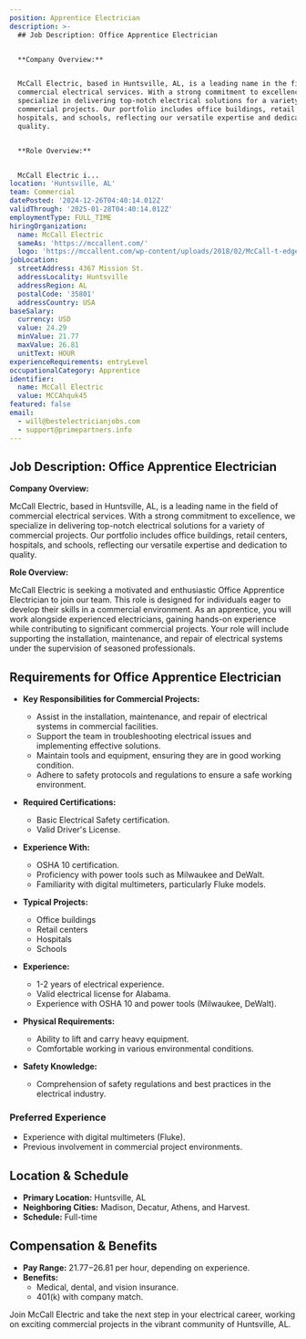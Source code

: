 ```yaml
---
position: Apprentice Electrician
description: >-
  ## Job Description: Office Apprentice Electrician


  **Company Overview:**


  McCall Electric, based in Huntsville, AL, is a leading name in the field of
  commercial electrical services. With a strong commitment to excellence, we
  specialize in delivering top-notch electrical solutions for a variety of
  commercial projects. Our portfolio includes office buildings, retail centers,
  hospitals, and schools, reflecting our versatile expertise and dedication to
  quality.


  **Role Overview:**


  McCall Electric i...
location: 'Huntsville, AL'
team: Commercial
datePosted: '2024-12-26T04:40:14.012Z'
validThrough: '2025-01-28T04:40:14.012Z'
employmentType: FULL_TIME
hiringOrganization:
  name: McCall Electric
  sameAs: 'https://mccallent.com/'
  logo: 'https://mccallent.com/wp-content/uploads/2018/02/McCall-t-edge-1.png'
jobLocation:
  streetAddress: 4367 Mission St.
  addressLocality: Huntsville
  addressRegion: AL
  postalCode: '35801'
  addressCountry: USA
baseSalary:
  currency: USD
  value: 24.29
  minValue: 21.77
  maxValue: 26.81
  unitText: HOUR
experienceRequirements: entryLevel
occupationalCategory: Apprentice
identifier:
  name: McCall Electric
  value: MCCAhquk45
featured: false
email:
  - will@bestelectricianjobs.com
  - support@primepartners.info
---
```




## Job Description: Office Apprentice Electrician

**Company Overview:**

McCall Electric, based in Huntsville, AL, is a leading name in the field of commercial electrical services. With a strong commitment to excellence, we specialize in delivering top-notch electrical solutions for a variety of commercial projects. Our portfolio includes office buildings, retail centers, hospitals, and schools, reflecting our versatile expertise and dedication to quality.

**Role Overview:**

McCall Electric is seeking a motivated and enthusiastic Office Apprentice Electrician to join our team. This role is designed for individuals eager to develop their skills in a commercial environment. As an apprentice, you will work alongside experienced electricians, gaining hands-on experience while contributing to significant commercial projects. Your role will include supporting the installation, maintenance, and repair of electrical systems under the supervision of seasoned professionals.

## Requirements for Office Apprentice Electrician

- **Key Responsibilities for Commercial Projects:**
  - Assist in the installation, maintenance, and repair of electrical systems in commercial facilities.
  - Support the team in troubleshooting electrical issues and implementing effective solutions.
  - Maintain tools and equipment, ensuring they are in good working condition.
  - Adhere to safety protocols and regulations to ensure a safe working environment.

- **Required Certifications:**
  - Basic Electrical Safety certification.
  - Valid Driver's License.

- **Experience With:**
  - OSHA 10 certification.
  - Proficiency with power tools such as Milwaukee and DeWalt.
  - Familiarity with digital multimeters, particularly Fluke models.

- **Typical Projects:**
  - Office buildings
  - Retail centers
  - Hospitals
  - Schools

- **Experience:**
  - 1-2 years of electrical experience.
  - Valid electrical license for Alabama.
  - Experience with OSHA 10 and power tools (Milwaukee, DeWalt).

- **Physical Requirements:**
  - Ability to lift and carry heavy equipment.
  - Comfortable working in various environmental conditions.
  
- **Safety Knowledge:**
  - Comprehension of safety regulations and best practices in the electrical industry.

### Preferred Experience

- Experience with digital multimeters (Fluke).
- Previous involvement in commercial project environments.

## Location & Schedule

- **Primary Location:** Huntsville, AL
- **Neighboring Cities:** Madison, Decatur, Athens, and Harvest.
- **Schedule:** Full-time

## Compensation & Benefits

- **Pay Range:** $21.77-$26.81 per hour, depending on experience.
- **Benefits:**
  - Medical, dental, and vision insurance.
  - 401(k) with company match.

Join McCall Electric and take the next step in your electrical career, working on exciting commercial projects in the vibrant community of Huntsville, AL.
